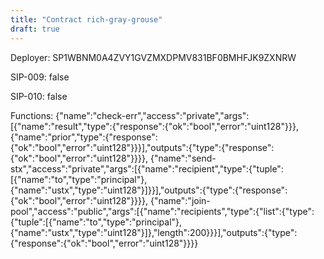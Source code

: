 ```yaml
---
title: "Contract rich-gray-grouse"
draft: true
---
```

Deployer: SP1WBNM0A4ZVY1GVZMXDPMV831BF0BMHFJK9ZXNRW

SIP-009: false

SIP-010: false

Functions:
{"name":"check-err","access":"private","args":[{"name":"result","type":{"response":{"ok":"bool","error":"uint128"}}},{"name":"prior","type":{"response":{"ok":"bool","error":"uint128"}}}],"outputs":{"type":{"response":{"ok":"bool","error":"uint128"}}}}, {"name":"send-stx","access":"private","args":[{"name":"recipient","type":{"tuple":[{"name":"to","type":"principal"},{"name":"ustx","type":"uint128"}]}}],"outputs":{"type":{"response":{"ok":"bool","error":"uint128"}}}}, {"name":"join-pool","access":"public","args":[{"name":"recipients","type":{"list":{"type":{"tuple":[{"name":"to","type":"principal"},{"name":"ustx","type":"uint128"}]},"length":200}}}],"outputs":{"type":{"response":{"ok":"bool","error":"uint128"}}}}

